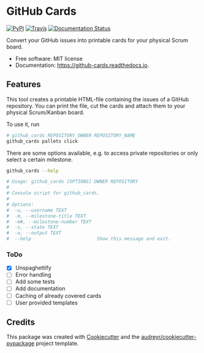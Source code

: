 # GitHub Cards

[![PyPI](https://img.shields.io/pypi/v/github_cards.svg)](https://pypi.python.org/pypi/github_cards)
[![Travis](https://img.shields.io/travis/larsrinn/github_cards.svg)](https://travis-ci.org/larsrinn/github_cards)
[![Documentation Status](https://readthedocs.org/projects/github-cards/badge/?version=latest)](https://github-cards.readthedocs.io/en/latest/?badge=latest)

Convert your GitHub issues into printable cards for your physical Scrum board.

* Free software: MIT license
* Documentation: https://github-cards.readthedocs.io.


## Features

This tool creates a printable HTML-file containing the issues of a GitHub repository.
You can print the file, cut the cards and attach them to your physical Scrum/Kanban board.

To use it, run

```bash
# github_cards REPOSITORY_OWNER REPOSITORY_NAME
github_cards pallets click
```

There are some options available, e.g. to access private repositories or only select a certain milestone.

```bash
github_cards --help

# Usage: github_cards [OPTIONS] OWNER REPOSITORY
#
# Console script for github_cards.
#
# Options:
#  -u, --username TEXT
#  -m, --milestone-title TEXT
#  -m#, --milestone-number TEXT
#  -s, --state TEXT
#  -o, --output TEXT
#  --help                        Show this message and exit.

```

### ToDo
* [x] Unspaghettify
* [ ] Error handling
* [ ] Add some tests
* [ ] Add documentation
* [ ] Caching of already covered cards
* [ ] User provided templates

## Credits

This package was created with [Cookiecutter](https://github.com/audreyr/cookiecutter) and the [audreyr/cookiecutter-pypackage](https://github.com/audreyr/cookiecutter-pypackage) project template.
